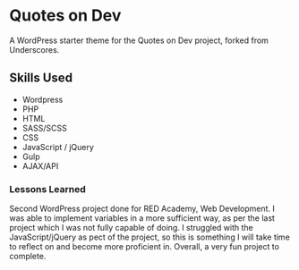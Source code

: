 # Quotes on Dev

A WordPress starter theme for the Quotes on Dev project, forked from Underscores.

## Skills Used

- Wordpress
- PHP
- HTML
- SASS/SCSS
- CSS
- JavaScript / jQuery
- Gulp
- AJAX/API

### Lessons Learned

Second WordPress project done for RED Academy, Web Development. I was able to implement variables in a more sufficient way, as per the last project which I was not fully capable of doing. I struggled with the JavaScript/jQuery as pect of the project, so this is something I will take time to reflect on and become more proficient in. Overall, a very fun project to complete. 


